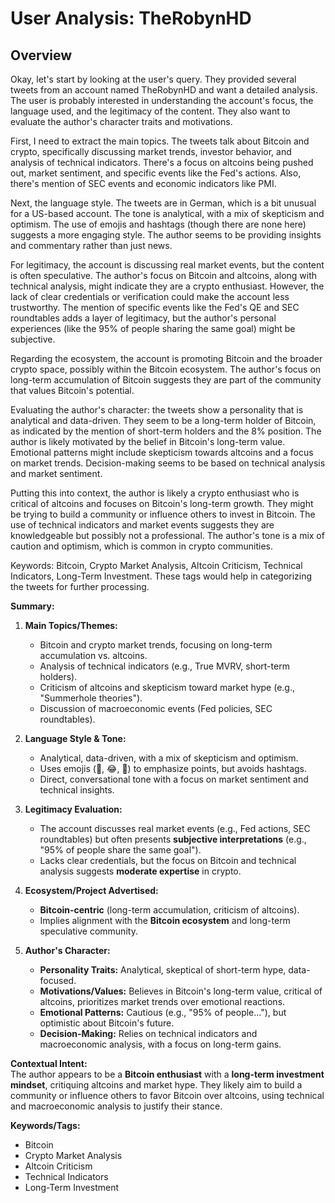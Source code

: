 # User Analysis: TheRobynHD

## Overview

<think>
Okay, let's start by looking at the user's query. They provided several tweets from an account named TheRobynHD and want a detailed analysis. The user is probably interested in understanding the account's focus, the language used, and the legitimacy of the content. They also want to evaluate the author's character traits and motivations.

First, I need to extract the main topics. The tweets talk about Bitcoin and crypto, specifically discussing market trends, investor behavior, and analysis of technical indicators. There's a focus on altcoins being pushed out, market sentiment, and specific events like the Fed's actions. Also, there's mention of SEC events and economic indicators like PMI.

Next, the language style. The tweets are in German, which is a bit unusual for a US-based account. The tone is analytical, with a mix of skepticism and optimism. The use of emojis and hashtags (though there are none here) suggests a more engaging style. The author seems to be providing insights and commentary rather than just news.

For legitimacy, the account is discussing real market events, but the content is often speculative. The author's focus on Bitcoin and altcoins, along with technical analysis, might indicate they are a crypto enthusiast. However, the lack of clear credentials or verification could make the account less trustworthy. The mention of specific events like the Fed's QE and SEC roundtables adds a layer of legitimacy, but the author's personal experiences (like the 95% of people sharing the same goal) might be subjective.

Regarding the ecosystem, the account is promoting Bitcoin and the broader crypto space, possibly within the Bitcoin ecosystem. The author's focus on long-term accumulation of Bitcoin suggests they are part of the community that values Bitcoin's potential.

Evaluating the author's character: the tweets show a personality that is analytical and data-driven. They seem to be a long-term holder of Bitcoin, as indicated by the mention of short-term holders and the 8% position. The author is likely motivated by the belief in Bitcoin's long-term value. Emotional patterns might include skepticism towards altcoins and a focus on market trends. Decision-making seems to be based on technical analysis and market sentiment.

Putting this into context, the author is likely a crypto enthusiast who is critical of altcoins and focuses on Bitcoin's long-term growth. They might be trying to build a community or influence others to invest in Bitcoin. The use of technical indicators and market events suggests they are knowledgeable but possibly not a professional. The author's tone is a mix of caution and optimism, which is common in crypto communities.

Keywords: Bitcoin, Crypto Market Analysis, Altcoin Criticism, Technical Indicators, Long-Term Investment. These tags would help in categorizing the tweets for further processing.
</think>

**Summary:**  
1. **Main Topics/Themes:**  
   - Bitcoin and crypto market trends, focusing on long-term accumulation vs. altcoins.  
   - Analysis of technical indicators (e.g., True MVRV, short-term holders).  
   - Criticism of altcoins and skepticism toward market hype (e.g., "Summerhole theories").  
   - Discussion of macroeconomic events (Fed policies, SEC roundtables).  

2. **Language Style & Tone:**  
   - Analytical, data-driven, with a mix of skepticism and optimism.  
   - Uses emojis (🤔, 😂, 🚨) to emphasize points, but avoids hashtags.  
   - Direct, conversational tone with a focus on market sentiment and technical insights.  

3. **Legitimacy Evaluation:**  
   - The account discusses real market events (e.g., Fed actions, SEC roundtables) but often presents **subjective interpretations** (e.g., "95% of people share the same goal").  
   - Lacks clear credentials, but the focus on Bitcoin and technical analysis suggests **moderate expertise** in crypto.  

4. **Ecosystem/Project Advertised:**  
   - **Bitcoin-centric** (long-term accumulation, criticism of altcoins).  
   - Implies alignment with the **Bitcoin ecosystem** and long-term speculative community.  

5. **Author's Character:**  
   - **Personality Traits:** Analytical, skeptical of short-term hype, data-focused.  
   - **Motivations/Values:** Believes in Bitcoin's long-term value, critical of altcoins, prioritizes market trends over emotional reactions.  
   - **Emotional Patterns:** Cautious (e.g., "95% of people..."), but optimistic about Bitcoin's future.  
   - **Decision-Making:** Relies on technical indicators and macroeconomic analysis, with a focus on long-term gains.  

**Contextual Intent:**  
The author appears to be a **Bitcoin enthusiast** with a **long-term investment mindset**, critiquing altcoins and market hype. They likely aim to build a community or influence others to favor Bitcoin over altcoins, using technical and macroeconomic analysis to justify their stance.  

**Keywords/Tags:**  
- Bitcoin  
- Crypto Market Analysis  
- Altcoin Criticism  
- Technical Indicators  
- Long-Term Investment